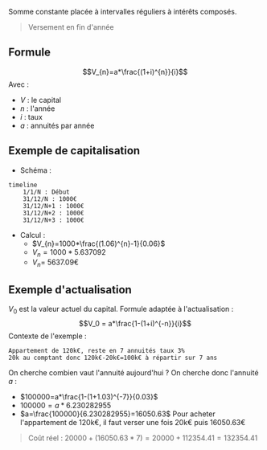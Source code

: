 Somme constante placée à intervalles réguliers à intérêts composés.
> Versement en fin d'année
## Formule
$$V_{n}=a*\frac{(1+i)^{n}}{i}$$
Avec :
- $V$ : le capital
- $n$ : l'année
- $i$ : taux
- $a$ : annuités par année

## Exemple de capitalisation
- Schéma :
```mermaid
timeline
	1/1/N : Début
	31/12/N : 1000€
	31/12/N+1 : 1000€
	31/12/N+2 : 1000€
	31/12/N+3 : 1000€
```
- Calcul :
	- $V_{n}=1000*\frac{(1.06)^{n}-1}{0.06}$
	- $V_{n}=1000*5.637092$
	- $V_{n}=$ 5637.09€
## Exemple d'actualisation
$V_0$ est la valeur actuel du capital. Formule adaptée à l'actualisation :
$$V_0 = a*\frac{1-(1+i)^{-n}}{i}$$
Contexte de l'exemple :
```
Appartement de 120k€, reste en 7 annuités taux 3%
20k au comptant donc 120k€-20k€=100k€ à répartir sur 7 ans
```
On cherche combien vaut l'annuité aujourd'hui ?
On cherche donc l'annuité $a$ :
- $100000=a*\frac{1-(1+1.03)^{-7}}{0.03}$
- $100000 = a * 6.230282955$
- $a=\frac{100000}{6.230282955}=16050.63$
Pour acheter l'appartement de 120k€, il faut verser une fois 20k€ puis 16050.63€
> Coût réel : $20000+(16050.63*7)=20000+112354.41=132354.41$